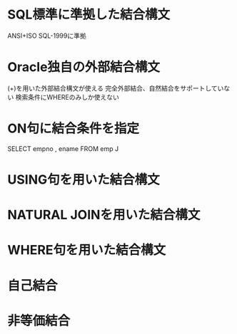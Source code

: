 # SQL標準に準拠した結合構文
ANSI+ISO SQL-1999に準拠
# Oracle独自の外部結合構文
(+)を用いた外部結合構文が使える
完全外部結合、自然結合をサポートしていない
検索条件にWHEREのみしか使えない
# ON句に結合条件を指定
SELECT empno , ename FROM emp J
# USING句を用いた結合構文
# NATURAL JOINを用いた結合構文
# WHERE句を用いた結合構文
# 自己結合
# 非等価結合
